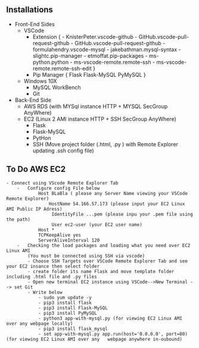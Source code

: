 
## Installations
- Front-End Sides
    - VSCode
        - Extension 
            {
                - KnisterPeter.vscode-github
                - GitHub.vscode-pull-request-github
                - GitHub.vscode-pull-request-github
                - formulahendry.vscode-mysql
                - jakebathman.mysql-syntax
                - slightc.pip-manager
                - etmoffat.pip-packages
                - ms-python.python
                - ms-vscode-remote.remote-ssh
                - ms-vscode-remote.remote-ssh-edit
            }
        - Pip Manager
            {
                Flask
                Flask-MySQL
                PyMySQL
            }
    - Windows 10X
        - MySQL WorkBench
        - Git
- Back-End Side
    - AWS RDS (with MYSql instance HTTP + MYSQL SecGroup AnyWhere)
    - EC2 (Linux 2 AMI instance HTTP + SSH SecGroup AnyWhere)
        - Flask
        - Flask-MySQL
        - PytHon
        - SSH (Move project folder (.html, .py ) with Remote Explorer updating .ssh config file)

## To Do AWS EC2
    - Connect using VScode Remote Explorer Tab
        -   Configure config File below
                Host BLaBla ( please any Server Name viewing your VSCode Remote Explorer)
                    HostName 54.166.57.173 (please input your EC2 Linux AMI Public IP Adress)
                     IdentityFile ...pem (please inpu your .pem file using the path)
                     User ec2-user (your EC2 user name)
                Host *
                TCPKeepAlive yes
                ServerAliveInterval 120
        -   Checking the load packages and loading what you need over EC2 Linux AMI 
            (You must be connected using SSH via vscode)
            - Choose SSH Targets over VSCode Remote Explorer Tab and see your EC2 insance then select folder
            - create folder its name Flask and move template folder including .html file and .py files
            - Open new terminal EC2 instance using VSCode-->New Terminal --> set Git
            - Write below
                - sudo yum update -y
                - pip3 install flask
                - pip3 install Flask-MySQL
                - pip3 install PyMySQL
                - python3 app-with-mysql.py (for viewing EC2 Linux AMI over any webpage locally)
                - pip3 install flask_mysql
                - set app-with-mysql.py app.run(host='0.0.0.0', port=80) (for viewing EC2 Linux AMI over any   webpage anywhere in-oubound)








            
